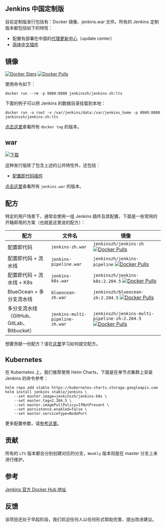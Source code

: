 ## Jenkins 中国定制版
目前定制版发行包括有：Docker 镜像、jenkins.war 文件。所有的 Jenkins 定制版本都包括如下的特性：

* 配置有部署在中国的[代理更新中心](https://github.com/jenkins-zh/mirror-proxy)（update center）
* [简体中文插件](https://github.com/jenkinsci/localization-zh-cn-plugin)

## 镜像
[![Docker Stars](https://img.shields.io/docker/stars/jenkinszh/jenkins-zh.svg)](https://hub.docker.com/r/jenkinszh/jenkins-zh/)
[![Docker Pulls](https://img.shields.io/docker/pulls/jenkinszh/jenkins-zh.svg)](https://hub.docker.com/r/jenkinszh/jenkins-zh/tags)

使用命令如下：

`docker run --rm -p 8080:8080 jenkinszh/jenkins-zh:lts`

下面的例子可以把 Jenkins 的数据目录挂载到本地：

`docker run -u root -v /var/jenkins/data:/var/jenkins_home -p 8080:8080 jenkinszh/jenkins-zh:lts`

[点击这里](https://github.com/jenkins-zh/jenkins-formulas/packages/134536/versions)查看所有 `docker tag` 的版本。

## war
[![下载](https://api.bintray.com/packages/jenkins-zh/generic/jenkins/images/download.svg) ](https://bintray.com/jenkins-zh/generic/jenkins/_latestVersion)

这种发行版除了包含上述的公共特性外，还包括：

* [配置即代码插件](https://github.com/jenkinsci/configuration-as-code-plugin/)

[点击这里](https://dl.bintray.com/jenkins-zh/generic/jenkins/)查看所有 `jenkins.war` 的版本。

## 配方
特定的用户场景下，通常会使用一组 Jenkins 插件及其配置，下面是一些常用的开箱即用的方案（也就是这里说的配方）：

| 配方 | 文件名 | 镜像 |
|---|---|---|
| 配置即代码 | `jenkins-zh.war` | `jenkinszh/jenkins-zh` [![Docker Pulls](https://img.shields.io/docker/pulls/jenkinszh/jenkins-zh.svg)](https://hub.docker.com/r/jenkinszh/jenkins-zh/tags) |
| 配置即代码 + 流水线| `jenkins-pipeline.war` | `jenkinszh/jenkins-pipeline` [![Docker Pulls](https://img.shields.io/docker/pulls/jenkinszh/jenkins-pipeline.svg)](https://hub.docker.com/r/jenkinszh/jenkins-pipeline/tags) |
| 配置即代码 + 流水线 + K8s | `jenkins-k8s.war` | `jenkinszh/jenkins-k8s:2.204.5` [![Docker Pulls](https://img.shields.io/docker/pulls/jenkinszh/jenkins-k8s.svg)](https://hub.docker.com/r/jenkinszh/jenkins-k8s/tags) |
| BlueOcean + 多分支流水线 | `blueocean-zh.war` | `jenkinszh/blueocean-zh:2.204.5` [![Docker Pulls](https://img.shields.io/docker/pulls/jenkinszh/blueocean-zh.svg)](https://hub.docker.com/r/jenkinszh/blueocean-zh/tags) |
| 多分支流水线（GitHub、GitLab、Bitbucket）| `jenkins-multi-pipeline-zh.war` | `jenkinszh/jenkins-multi-pipeline-zh:2.204.5` [![Docker Pulls](https://img.shields.io/docker/pulls/jenkinszh/jenkins-multi-pipeline-zh.svg)](https://hub.docker.com/r/jenkinszh/jenkins-multi-pipeline-zh/tags) |

想要贡献一份配方？请在[这里](formulas/README-zh.md)学习如何提交配方。

## Kubernetes
在 Kubernetes 上，我们推荐使用 Helm Charts，下面是在单节点集群上安装 Jenkins 的命令参考：

```shell script
helm repo add stable https://kubernetes-charts.storage.googleapis.com
helm install jenkins stable/jenkins \
    --set master.image=jenkinszh/jenkins-k8s \
    --set master.tag=2.204.5 \
    --set master.imagePullPolicy=IfNotPresent \
    --set persistence.enabled=false \
    --set master.serviceType=NodePort
```

更多配置参数，请[参考这里](https://github.com/cloudnativeapp/charts/blob/master/curated/jenkins/README.md#configuration)。

## 贡献
所有的 `LTS` 版本都会分别创建对应的分支，`Weekly` 版本则是在 master 分支上来进行维护。

## 参考
[Jenkins 官方 Docker Hub 地址](https://hub.docker.com/r/jenkins/jenkins/tags)

## 反馈
该项目还处于早起阶段，我们欢迎任何人以任何形式帮助完善、提出改进建议。

